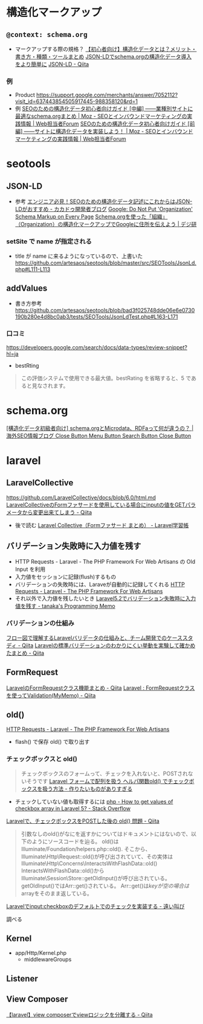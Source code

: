 # 構造化マークアップ
##  `@context: schema.org`
- マークアップする際の規格？
[【初心者向け】構造化データとは？メリット・書き方・種類・ツールまとめ](https://digitalidentity.co.jp/blog/seo/schema-org/structured-data.html)
[JSON-LDでschema.orgの構造化データ導入をより簡単に](https://w3g.jp/blog/schema-org_and_json-ld)
[JSON-LD - Qiita](https://qiita.com/ikeyasu/items/29b4e12c4c54d415e67a)

### 例
- Product
https://support.google.com/merchants/answer/7052112?visit_id=637443854505917445-988358120&rd=1
- 例
[SEOのための構造化データ初心者向けガイド [中編] ――業種別サイトに最適なschema.orgまとめ | Moz - SEOとインバウンドマーケティングの実践情報 | Web担当者Forum](https://webtan.impress.co.jp/e/2017/12/11/27556)
[SEOのための構造化データ初心者向けガイド [前編] ――サイトに構造化データを実装しよう！ | Moz - SEOとインバウンドマーケティングの実践情報 | Web担当者Forum](https://webtan.impress.co.jp/e/2017/12/04/27555)

# seotools
## JSON-LD
- 参考
[エンジニア必見！SEOのための構造化データ記述にこれからはJSON-LDがおすすめ - カカドゥ開発者ブログ](https://tech.kakadu.jp/entry/2015/09/25/082922)
[Google: Do Not Put &#039;Organization&#039; Schema Markup on Every Page](https://www.searchenginejournal.com/google-do-not-put-organization-schema-markup-on-every-page/289981/)
[Schema.orgを使った「組織」（Organization）の構造化マークアップでGoogleに住所を伝えよう | デジ研](https://digital-marketing.jp/seo/schema-org-organization/#2itemtype)

### setSite で name が指定される
- title が name に来るようになっているので、上書いた
https://github.com/artesaos/seotools/blob/master/src/SEOTools/JsonLd.php#L111-L113

## addValues
- 書き方参考
https://github.com/artesaos/seotools/blob/bad3f025748dde06e6e0730190b280e4d8bc0ab3/tests/SEOTools/JsonLdTest.php#L163-L171

### 口コミ
https://developers.google.com/search/docs/data-types/review-snippet?hl=ja

- bestRting
> この評価システムで使用できる最大値。bestRating を省略すると、5 であると見なされます。

# schema.org
[[構造化データ初級者向け] schema.orgとMicrodata、RDFaって何が違うの？ | 海外SEO情報ブログ Close Button Menu Button Search Button Close Button](https://www.suzukikenichi.com/blog/difference-between-schemaorg-microdata-and-rdfa/)


# laravel
## LaravelCollective
https://github.com/LaravelCollective/docs/blob/6.0/html.md
[LaravelCollectiveのFormファサードを使用している場合にinputの値をGETパラメータから変更出来てしまう - Qiita](https://qiita.com/usk/items/64e2d22f46b981250507)

- 後で読む
[Laravel Collective（Formファサード まとめ） - Laravel学習帳](https://laraweb.net/practice/7965/)

## バリデーション失敗時に入力値を残す
- HTTP Requests - Laravel - The PHP Framework For Web Artisans の Old Input を利用
- 入力値をセッションに記録(flush)するもの
- バリデーションの失敗時には、Laraveが自動的に記録してくれる
[HTTP Requests - Laravel - The PHP Framework For Web Artisans](https://laravel.com/docs/5.2/requests#old-input)
- それ以外で入力値を残したいとき
[Laravel5.2でバリデーション失敗時に入力値を残す - tanaka&#39;s Programming Memo](https://am1tanaka.hatenablog.com/entry/2016/06/20/235407)

### バリデーションの仕組み
[フロー図で理解するLaravelバリデータの仕組みと、チーム開発でのケーススタディ - Qiita](https://qiita.com/kd9951/items/e797b17c03fc8e8f414b#%E4%BB%8A%E5%9B%9E%E3%81%AF%E3%81%94%E3%82%81%E3%82%93%E3%81%AA%E3%81%95%E3%81%84%E3%81%AA%E8%AA%AD%E8%80%85%E6%A7%98)
[Laravelの標準バリデーションのわかりにくい挙動を実験して確かめたまとめ - Qiita](https://qiita.com/kd9951/items/abd063828e33a61c8c58)


## FormRequest
[LaravelのFormRequestクラス機能まとめ - Qiita](https://qiita.com/OKCH3COOH/items/53db8780027e5e11be82)
[Laravel : FormRequestクラスを使ってValidation(MyMemo) - Qiita](https://qiita.com/daisu_yamazaki/items/e44d4b744d9d5f9bc8b3)

## old()
[HTTP Requests - Laravel - The PHP Framework For Web Artisans](https://laravel.com/docs/5.2/requests#old-input)
- flash() で保存 old() で取り出す

### チェックボックスと old()
> チェックボックスのフォームって、チェックを入れないと、POSTされないそうです
[Laravel フォームで配列を扱う ヘルパ関数old() でチェックボックスを扱う方法 - 作りたいものがありすぎる](https://sakamata.hateblo.jp/entry/2018/12/11/183522)

- チェックしていない値も取得するには
[php - How to get values of checkbox array in Laravel 5? - Stack Overflow](https://stackoverflow.com/questions/43393059/how-to-get-values-of-checkbox-array-in-laravel-5)

[Laravelで、チェックボックスをPOSTした後の old() 問題 - Qiita](https://qiita.com/acro5piano/items/b85156d2a07ddf609b7e)

>引数なしのold()がなにを返すかについてはドキュメントにはないので、以下のようにソースコードを辿る。
old()はIlluminate/Foundation/helpers.php::old().
そこから、Illuminate\Http\Request::old()が呼び出されていて、その実体はIlluminate\Http\Concerns\InteractsWithFlashData::old()
InteractsWithFlashData::old()からIlluminate\Session\Store::getOldInput()が呼び出されている。
getOldInput()ではArr::get()されている。
Arr::get()は$keyが空の場合は$arrayをそのまま返している。

[Laravelでinput:checkboxのデフォルトでのチェックを実装する - 遠い叫び](https://magai.hateblo.jp/entry/2019/01/09/141441)


調べる
## Kernel
- app/Http/Kernel.php
  - middlewareGroups

## Listener

## View Composer
[【laravel】view composerでviewロジックを分離する - Qiita](https://qiita.com/youkyll/items/c65af61eb33919b29e97)


